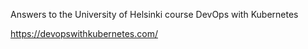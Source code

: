 Answers to the University of Helsinki course DevOps with Kubernetes

https://devopswithkubernetes.com/
